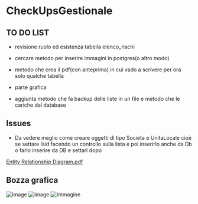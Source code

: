 # CheckUpsGestionale

## TO DO LIST



* revisione ruolo ed esistenza tabella elenco_rischi 
  
* cercare metodo per inserire immagini in postgres(o altro modo) 

* metodo che crea il pdf(con anteprima) in cui vado a scrivere per ora solo qualche tabella

* parte grafica

* aggiunta metodo che fa backup delle liste in un file e metodo che le cariche dal database



## Issues

* Da vedere meglio come creare oggetti di tipo Societa e UnitaLocale cioè se settare làid facendo un controllo sulla lista e poi inserirlo anche da Db o farlo inserire da DB e settarl dopo

[Entity Relationship Diagram.pdf](https://github.com/Reme240400/CheckUpsGestionale/files/12409121/Entity.Relationship.Diagram.pdf)
## Bozza grafica
![image](https://github.com/Reme240400/CheckUpsGestionale/assets/123495144/97060dc4-bcc9-487f-9819-b06dc471902c)
![image](https://github.com/Reme240400/CheckUpsGestionale/assets/123495144/a3dd1621-d7e7-4491-8a9c-2ef09f3e9e3a)
![Immagine](https://github.com/Reme240400/CheckUpsGestionale/assets/123495144/b09f54ad-0287-4c77-a366-0347c34c7c5d)


